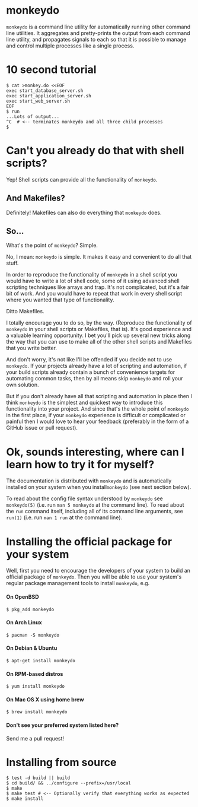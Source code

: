 # monkeydo
`monkeydo` is a command line utility for automatically running other command
line utilities.  It aggregates and pretty-prints the output from each command
line utility, and propagates signals to each so that it is possible to manage
and control multiple processes like a single process.

# 10 second tutorial
    $ cat >monkey.do <<EOF
    exec start_database_server.sh
    exec start_application_server.sh
    exec start_web_server.sh
    EOF
    $ run
    ...Lots of output...
    ^C  # <-- terminates monkeydo and all three child processes
    $

# Can't you already do that with shell scripts?
Yep!  Shell scripts can provide all the functionality of `monkeydo`.

## And Makefiles?
Definitely!  Makefiles can also do everything that `monkeydo` does.

## So...
What's the point of `monkeydo`?  Simple.

No, I mean: `monkeydo` is simple.  It makes it easy and convenient to do all
that stuff.

In order to reproduce the functionality of `monkeydo` in a shell script you
would have to write a lot of shell code, some of it using advanced shell
scripting techniques like arrays and trap.  It's not complicated, but it's a
fair bit of work.  And you would have to repeat that work in every shell script
where you wanted that type of functionality.

Ditto Makefiles.

I totally encourage you to do so, by the way.  (Reproduce the functionality of
`monkeydo` in your shell scripts or Makefiles, that is).  It's good experience
and a valuable learning opportunity.  I bet you'll pick up several new tricks
along the way that you can use to make all of the other shell scripts and
Makefiles that you write better.

And don't worry, it's not like I'll be offended if you decide not to use
`monkeydo`.  If your projects already have a lot of scripting and automation,
if your build scripts already contain a bunch of convenience targets for
automating common tasks, then by all means skip `monkeydo` and roll your own
solution.

But if you don't already have all that scripting and automation in place then
I think `monkeydo` is the simplest and quickest way to introduce this
functionality into your project.  And since that's the whole point of `monkeydo`
in the first place, if your `monkeydo` experience is difficult or complicated or
painful then I would love to hear your feedback (preferably in the form of a
GitHub issue or pull request).

# Ok, sounds interesting, where can I learn how to try it for myself?
The documentation is distributed with `monkeydo` and is automatically installed
on your system when you install`monkeydo` (see next section below).

To read about the config file syntax understood by `monkeydo` see `monkeydo(5)`
(i.e. run `man 5 monkeydo` at the command line).  To read about the `run`
command itself, including all of its command line arguments, see `run(1)` (i.e.
run `man 1 run` at the command line).

# Installing the official package for your system
Well, first you need to encourage the developers of your system to build an
official package of `monkeydo`.  Then you will be able to use your system's
regular package management tools to install `monkeydo`, e.g.

#### On OpenBSD
    $ pkg_add monkeydo

#### On Arch Linux
    $ pacman -S monkeydo

#### On Debian & Ubuntu
    $ apt-get install monkeydo

#### On RPM-based distros
    $ yum install monkeydo

#### On Mac OS X using home brew
    $ brew install monkeydo

#### Don't see your preferred system listed here?
Send me a pull request!

# Installing from source
    $ test -d build || build
    $ cd build/ && ../configure --prefix=/usr/local
    $ make
    $ make test # <-- Optionally verify that everything works as expected
    $ make install
